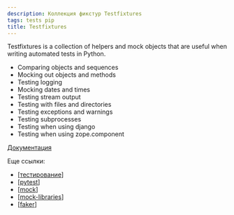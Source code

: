 ```yaml
---
description: Коллекция фикстур Testfixtures
tags: tests pip
title: Testfixtures
---
```


Testfixtures is a collection of helpers and mock objects that are useful when writing automated tests in Python.

- Comparing objects and sequences
- Mocking out objects and methods
- Testing logging
- Mocking dates and times
- Testing stream output
- Testing with files and directories
- Testing exceptions and warnings
- Testing subprocesses
- Testing when using django
- Testing when using zope.component

[Документация](https://testfixtures.readthedocs.io/en/latest/)

Еще ссылки:

- [[тестирование]]
- [[pytest]]
- [[mock]]
- [[mock-libraries]]
- [[faker]]

[//begin]: # "Autogenerated link references for markdown compatibility"
[тестирование]: ../lists/тестирование "Основные принципы тестровния"
[mock]: mock "Mock-тесты"
[mock-libraries]: mock-libraries "Либы для создания моков"
[faker]: faker "Faker - пакет для создания фейковых данных для тестов"
[//end]: # "Autogenerated link references"
[//begin]: # "Autogenerated link references for markdown compatibility"
[тестирование]: ../lists/тестирование "Основные принципы тестровния"
[pytest]: pytest "Pytest"
[mock]: mock "Mock-тесты"
[mock-libraries]: mock-libraries "Либы для создания моков"
[faker]: faker "Faker - пакет для создания фейковых данных для тестов"
[//end]: # "Autogenerated link references"